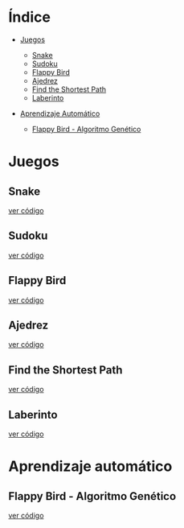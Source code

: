 # Índice
 
 - [Juegos](#id1)
    - [Snake](#id1.1)
    - [Sudoku](#id1.2)
    - [Flappy Bird](#id1.3)
    - [Ajedrez](#id1.4)
    - [Find the Shortest Path](#id1.5)
    - [Laberinto](#id1.6)

 - [Aprendizaje Automático](#id2)
    - [Flappy Bird - Algoritmo Genético](#id2.1)


# Juegos <a name=id1> </a>

## Snake <a name=id1.1> </a>

<a href=https://github.com/JavierAM01/Juego-Snake> ver código </a>

## Sudoku <a name=id1.2> </a>

<a href=https://github.com/JavierAM01/Juego-Sudoku> ver código </a>

## Flappy Bird <a name=id1.3> </a>

<a href=https://github.com/JavierAM01/Juego-FlappyBird> ver código </a>

## Ajedrez <a name=id1.4> </a>

<a href=https://github.com/JavierAM01/Juego-Ajedrez> ver código </a>

## Find the Shortest Path <a name=id1.5> </a>

<a href=https://github.com/JavierAM01/Juego-ShortestPath> ver código </a>

## Laberinto <a name=id1.6> </a>

<a href=https://github.com/JavierAM01/Juego-Laberinto-Versiones> ver código </a>


# Aprendizaje automático <a name=id2> </a>

## Flappy Bird - Algoritmo Genético <a name=id2.1> </a>

<a href=https://github.com/JavierAM01/Juego-FlappyBird-AlgoritmoGenetico> ver código </a>
